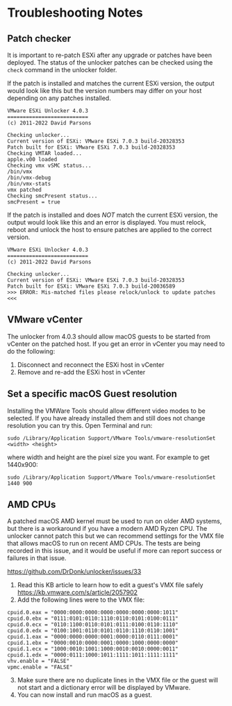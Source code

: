 # Troubleshooting Notes

## Patch checker
It is important to re-patch ESXi after any upgrade or patches have been deployed. The status of the unlocker patches 
can be checked using the `check` command in the unlocker folder.

If the patch is installed and matches the current ESXi version, the output would look like this but the version numbers
may differ on your host depending on any patches installed. 
```
VMware ESXi Unlocker 4.0.3
==========================
(c) 2011-2022 David Parsons

Checking unlocker...
Current version of ESXi: VMware ESXi 7.0.3 build-20328353
Patch built for ESXi: VMware ESXi 7.0.3 build-20328353
Checking VMTAR loaded...
apple.v00 loaded
Checking vmx vSMC status...
/bin/vmx
/bin/vmx-debug
/bin/vmx-stats
vmx patched
Checking smcPresent status...
smcPresent = true
```
If the patch is installed and does _*NOT*_ match the current ESXi version, the output would look like this and an error 
is displayed. You must relock, reboot and unlock the host to ensure patches are applied to the correct version.

```
VMware ESXi Unlocker 4.0.3
==========================
(c) 2011-2022 David Parsons

Checking unlocker...
Current version of ESXi: VMware ESXi 7.0.3 build-20328353
Patch built for ESXi: VMware ESXi 7.0.3 build-20036589
>>> ERROR: Mis-matched files please relock/unlock to update patches <<<
```

## VMware vCenter
The unlocker from 4.0.3 should allow macOS guests to be started from vCenter on the patched host. If you get an error
in vCenter you may need to do the following:
1. Disconnect and reconnect the ESXi host in vCenter
2. Remove and re-add the ESXi host in vCenter

## Set a specific macOS Guest resolution

Installing the VMWare Tools should allow different video modes to be selected. If you have already installed them and still does not change resolution you can try this. Open Terminal and run:

`sudo /Library/Application Support/VMware Tools/vmware-resolutionSet <width> <height>`

where width and height are the pixel size you want. For example to get 1440x900:

`sudo /Library/Application Support/VMware Tools/vmware-resolutionSet 1440 900`

## AMD CPUs
A patched macOS AMD kernel must be used to run on older AMD systems, but there is a workaround if you have a modern
AMD Ryzen CPU. The unlocker cannot patch this but we can recommend settings for the VMX file that allows macOS to
run on recent AMD CPUs. The tests are being recorded in this issue, and it would be useful if more can report
success or failures in that issue.

https://github.com/DrDonk/unlocker/issues/33

1. Read this KB article to learn how to edit a guest's VMX file safely https://kb.vmware.com/s/article/2057902
2. Add the following lines were to the VMX file:
```
cpuid.0.eax = "0000:0000:0000:0000:0000:0000:0000:1011"
cpuid.0.ebx = "0111:0101:0110:1110:0110:0101:0100:0111"
cpuid.0.ecx = "0110:1100:0110:0101:0111:0100:0110:1110"
cpuid.0.edx = "0100:1001:0110:0101:0110:1110:0110:1001"
cpuid.1.eax = "0000:0000:0000:0001:0000:0110:0111:0001"
cpuid.1.ebx = "0000:0010:0000:0001:0000:1000:0000:0000"
cpuid.1.ecx = "1000:0010:1001:1000:0010:0010:0000:0011"
cpuid.1.edx = "0000:0111:1000:1011:1111:1011:1111:1111"
vhv.enable = "FALSE"
vpmc.enable = "FALSE"
```
3. Make sure there are no duplicate lines in the VMX file or the guest will not start and a dictionary error will
   be displayed by VMware.
4. You can now install and run macOS as a guest.

